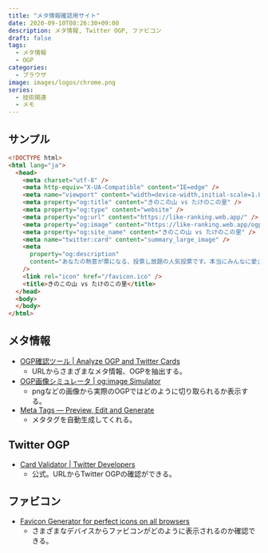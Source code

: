 ```yaml
---
title: "メタ情報確認用サイト"
date: 2020-09-10T08:26:30+09:00
description: メタ情報, Twitter OGP, ファビコン
draft: false
tags:
  - メタ情報
  - OGP
categories:
  - ブラウザ
image: images/logos/chrome.png
series:
  - 技術関連
  - メモ
---
```


## サンプル

```html
<!DOCTYPE html>
<html lang="ja">
  <head>
    <meta charset="utf-8" />
    <meta http-equiv="X-UA-Compatible" content="IE=edge" />
    <meta name="viewport" content="width=device-width,initial-scale=1.0" />
    <meta property="og:title" content="きのこの山 vs たけのこの里" />
    <meta property="og:type" content="website" />
    <meta property="og:url" content="https://like-ranking.web.app/" />
    <meta property="og:image" content="https://like-ranking.web.app/ogp.png" />
    <meta property="og:site_name" content="きのこの山 vs たけのこの里" />
    <meta name="twitter:card" content="summary_large_image" />
    <meta
      property="og:description"
      content="あなたの熱意が票になる、投票し放題の人気投票です。本当にみんなに愛されているのはどっちだ！？"
    />
    <link rel="icon" href="/favicon.ico" />
    <title>きのこの山 vs たけのこの里</title>
  </head>
  <body>
  </body>
</html>
```

## メタ情報

- [OGP確認ツール \| Analyze OGP and Twitter Cards](https://ogp.buta3.net/)
  - URLからさまざまなメタ情報、OGPを抽出する。
- [OGP画像シミュレータ \| og:image Simulator](http://ogimage.tsmallfield.com/)
  - pngなどの画像から実際のOGPではどのように切り取られるか表示する。
- [Meta Tags — Preview, Edit and Generate](https://metatags.io/)
  - メタタグを自動生成してくれる。

## Twitter OGP

- [Card Validator \| Twitter Developers](https://cards-dev.twitter.com/validator)
  - 公式。URLからTwitter OGPの確認ができる。

## ファビコン

- [Favicon Generator for perfect icons on all browsers](https://realfavicongenerator.net/)
  - さまざまなデバイスからファビコンがどのように表示されるのか確認できる。
